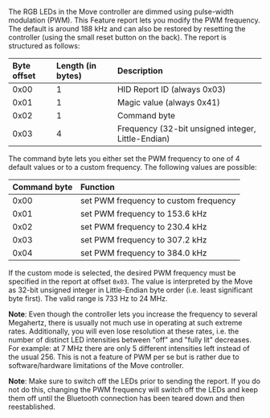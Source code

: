 The RGB LEDs in the Move controller are dimmed using pulse-width modulation (PWM). This Feature report lets you modify the PWM frequency. The default is around 188 kHz and can also be restored by resetting the controller (using the small reset button on the back). The report is structured as follows:

| **Byte offset** | **Length (in bytes)** | **Description** |
|:----------------|:----------------------|:----------------|
| 0x00            | 1                     | HID Report ID (always 0x03) |
| 0x01            | 1                     | Magic value (always 0x41) |
| 0x02            | 1                     | Command byte    |
| 0x03            | 4                     | Frequency (32-bit unsigned integer, Little-Endian) |

The command byte lets you either set the PWM frequency to one of 4 default values or to a custom frequency. The following values are possible:

| **Command byte** | **Function** |
|:-----------------|:-------------|
| 0x00             | set PWM frequency to custom frequency |
| 0x01             | set PWM frequency to 153.6 kHz |
| 0x02             | set PWM frequency to 230.4 kHz |
| 0x03             | set PWM frequency to 307.2 kHz |
| 0x04             | set PWM frequency to 384.0 kHz |

If the custom mode is selected, the desired PWM frequency must be specified in the report at offset `0x03`. The value is interpreted by the Move as 32-bit unsigned integer in Little-Endian byte order (i.e. least significant byte first). The valid range is 733 Hz to 24 MHz.

**Note**: Even though the controller lets you increase the frequency to several Megahertz, there is usually not much use in operating at such extreme rates. Additionally, you will even lose resolution at these rates, i.e. the number of distinct LED intensities between "off" and "fully lit" decreases. For example: at 7 MHz there are only 5 different intensities left instead of the usual 256. This is not a feature of PWM per se but is rather due to software/hardware limitations of the Move controller.

**Note**: Make sure to switch off the LEDs prior to sending the report. If you do not do this, changing the PWM frequency will switch off the LEDs and keep them off until the Bluetooth connection has been teared down and then reestablished.
